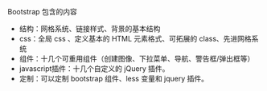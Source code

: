 Bootstrap 包含的内容
- 结构：网格系统、链接样式、背景的基本结构
- css：全局 css 、定义基本的 HTML 元素格式、可拓展的 class、先进网格系统
- 组件：十几个可重用组件（创建图像、下拉菜单、导航、警告框/弹出框等）
- javascript插件：十几个自定义的 jQuery 插件。
- 定制：可以定制 bootstrap 组件、less 变量和 jquery 插件。

